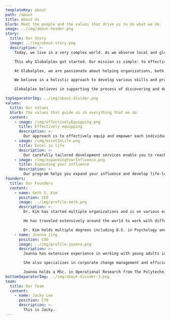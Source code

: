 ```yaml
---
templateKey: about
path: /about
title: About Us
blurb: Meet the people and the values that drive us to do what we do.
image: ../img/about-header.png
story:
  title: Our Story
  image: ../img/about-story.png
  description: >-
    Today, we live in a very complex world. As we observe local and global events, we are on the precipice of challenging times. But yet, with the various adversities and obstacles, we are in the midst of some enormous and unimagined opportunities.  

    This why Globalplex got started. Our mission is simple: to effectively equip people to excel in life and expand their influence. We believe that in the professional workplace sector of society, there needs to be a greater quality of training for organizations and their teams. In order to engage in today’s world markets and environments, we cannot simply rely on archaic methods of the past. There needs to be new and effective aptitudes and competencies, along with some of the classic skillsets, to prepare people to make a difference in the markets and to adapt to a changing world. Organizations and corporations cannot ignore the increasing need for better training, coaching, and mentoring or it will lose its competitive edge.

    At Globalplex, we are passionate about helping organizations, both on a personal and corporate level, to reach their goals and to become more successful in making a significant impact in the world. Many organizations and corporations need help with their recent hires, whether it’s recent university graduates or people who are new to the workforce. This is where Globalplex’s training can assist and augment the organization’s values in order to achieve their objectives. 

    We believe in a holistic approach to develop various skills and practices, which will benefit your desired aspirations. The training consists of soft skills, technical skills, and personal skills, which will help you to reach your full potential and maximize what you were destined to do. We can accomplish this by in-person and on-site training, as well as consultation that is needed by the individual or the organization. 

    Globalplex believes in supporting the process of discovering and developing people’s potential. Therefore, we will extensively examine and ascertain the most effective way to accomplish the desired results. We are flexible and seek to advance the success of our clients until they are satisfied and see a difference in their expected outcome and progress. We are here to help you.

topSeparatorImg: ../img/about-divider.png
values:
  title: Our Values
  blurb: The values that guide us in everything that we do.
  content:
    - image: /img/effectivelyEquipping.png
      title: Effectively equipping
      description: >-
        Our approach is to effectively equip and empower each individual through personal coaching, consistent consultation, and goal-setting accountability
    - image: /img/excelInLife.png
      title: Excel in life
      description: >-
        Our carefully tailored development services enable you to reach your full potential and help you achieve greater performance and results
    - image: /img/expandingYourInfluence.png
      title: Expanding your influence
      description: >-
        Our program helps you expand your influence and develop life-long impact within your organization
founders:
  title: Our Founders
  content:
    - name: Seth S. Kim
      position: CEO
      image: ../img/profile-seth.png
      description: >-
        Dr. Kim has started multiple organizations and is on various executive boards and has key leadership roles in helping to lead, guide, and expand the organizational influence and impact. He is a motivational speaker, leadership educator, a people developer and equipper, and organizational entrepreneur who loves to help people engineer a vision for their lives to make an impact in their sphere of influence.

        He has traveled extensively around the world to work with different organizations to train and equip people to live life with purpose, destiny, and influence. His 28+ years of experience in working with people and conducting training programs for organizations extends to over 30 nations.

        Dr. Kim holds multiple degrees including B.S. in Psychology and Sociology, M.A., and D.Min
    - name: Joanna Jing
      position: COO
      image: ../img/profile-joanna.png
      description: >-
        Joanna has extensive experience in working with young adults in areas of character development, leadership training and professionalism. She has mentored hundreds of university students and young adults over the past six years.

        She also specializes in corporate change management and efficiency transformation, with experience spanning across corporates such as EY, Citibank, and MetLife.

        Joanna holds a MSc. in Operational Research from The Polytechnic University of Hong Kong, and B.S. degrees in Financial Mathematics as well as Economics from the University of Michigan.
bottomSeparatorImg: ../img/about-divider-2.png
team:
  title: Our Team
  content:
    - name: Jacky Lee
      position: CTO
      description: >-
        This is Jacky.
---
```

